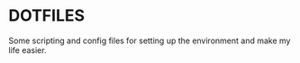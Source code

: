 # DOTFILES
Some scripting and config files for setting up the environment and make my life easier.

